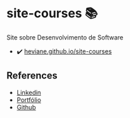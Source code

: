 # site-courses 📚

Site sobre Desenvolvimento de Software 

- ✔️ [heviane.github.io/site-courses](https://heviane.github.io/site-courses)

## References

- [Linkedin](https://www.linkedin.com/in/heviane-bastos)
- [Portfólio](https://heviane.github.io)
- [Github](https://github.com/heviane)
